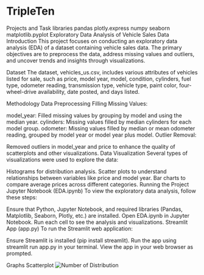 # TripleTen
Projects and Task
libraries
pandas
plotly.express
numpy
seaborn
matplotlib.pyplot
Exploratory Data Analysis of Vehicle Sales Data
Introduction
This project focuses on conducting an exploratory data analysis (EDA) of a dataset containing vehicle sales data. The primary objectives are to preprocess the data, address missing values and outliers, and uncover trends and insights through visualizations.

Dataset
The dataset, vehicles_us.csv, includes various attributes of vehicles listed for sale, such as price, model year, model, condition, cylinders, fuel type, odometer reading, transmission type, vehicle type, paint color, four-wheel-drive availability, date posted, and days listed.

Methodology
Data Preprocessing
Filling Missing Values:

model_year: Filled missing values by grouping by model and using the median year.
cylinders: Missing values filled by median cylinders for each model group.
odometer: Missing values filled by median or mean odometer reading, grouped by model year or model year plus model.
Outlier Removal:

Removed outliers in model_year and price to enhance the quality of scatterplots and other visualizations.
Data Visualization
Several types of visualizations were used to explore the data:

Histograms for distribution analysis.
Scatter plots to understand relationships between variables like price and model year.
Bar charts to compare average prices across different categories.
Running the Project
Jupyter Notebook (EDA.ipynb)
To view the exploratory data analysis, follow these steps:

Ensure that Python, Jupyter Notebook, and required libraries (Pandas, Matplotlib, Seaborn, Plotly, etc.) are installed.
Open EDA.ipynb in Jupyter Notebook.
Run each cell to see the analysis and visualizations.
Streamlit App (app.py)
To run the Streamlit web application:

Ensure Streamlit is installed (pip install streamlit).
Run the app using streamlit run app.py in your terminal.
View the app in your web browser as prompted.

Graphs
Scatterplot
![Number of Distribution](image-1.png)
